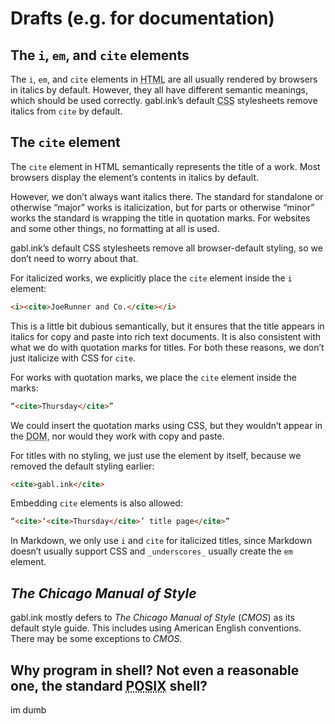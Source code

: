 <!-- SPDX-License-Identifier: CC0-1.0 -->
<!-- markdownlint-disable MD033 -->
# Drafts (e.g. for documentation)

## The `i`, `em`, and `cite` elements

The `i`, `em`, and `cite` elements in <abbr title="Hypertext Markup Language">HTML</abbr> are all usually rendered by browsers in italics by default. However, they all have different semantic meanings, which should be used correctly. gabl.ink’s default <abbr title="Cascading Style Sheets">CSS</abbr> stylesheets remove italics from `cite` by default.

## The `cite` element

The `cite` element in HTML semantically represents the title of a work. Most browsers display the element’s contents in italics by default.

However, we don’t always want italics there. The standard for standalone or otherwise “major” works is italicization, but for parts or otherwise “minor” works the standard is wrapping the title in quotation marks. For websites and some other things, no formatting at all is used.

gabl.ink’s default CSS stylesheets remove all browser-default styling, so we don’t need to worry about that.

For italicized works, we explicitly place the `cite` element inside the `i` element:

```HTML
<i><cite>JoeRunner and Co.</cite></i>
```

This is a little bit dubious semantically, but it ensures that the title appears in italics for copy and paste into rich text documents. It is also consistent with what we do with quotation marks for titles. For both these reasons, we don’t just italicize with CSS for `cite`.

For works with quotation marks, we place the `cite` element inside the marks:

```HTML
“<cite>Thursday</cite>”
```

We could insert the quotation marks using CSS, but they wouldn’t appear in the <abbr title="Document Object Model">DOM</abbr>, nor would they work with copy and paste.

For titles with no styling, we just use the element by itself, because we removed the default styling earlier:

```HTML
<cite>gabl.ink</cite>
```

Embedding `cite` elements is also allowed:

```HTML
“<cite>‘<cite>Thursday</cite>’ title page</cite>”
```

In Markdown, we only use `i` and `cite` for italicized titles, since Markdown doesn’t usually support CSS and `_underscores_` usually create the `em` element.

## <i><cite>The Chicago Manual of Style</cite></i>

gabl.ink mostly defers to <i><cite>The Chicago Manual of Style</cite></i> (<i><cite><abbr>CMOS</abbr></cite></i>) as its default style guide. This includes using American English conventions. There may be some exceptions to <i><cite>CMOS</cite></i>.

## Why program in shell? Not even a reasonable one, the standard <abbr title="Portable Operating System Interface">POSIX</abbr> shell?

im dumb
